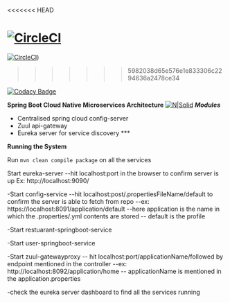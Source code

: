 <<<<<<< HEAD

[![CircleCI](https://circleci.com/gh/stackroute/capgemini-w1-juggler.svg?style=svg)](https://circleci.com/gh/stackroute/capgemini-w1-juggler)
=======
[![CircleCI](https://circleci.com/gh/stackroute/capgemini-w1-juggler.svg?style=svg)](https://circleci.com/gh/stackroute/capgemini-w1-juggler))
>>>>>>> 5982038d65e576e1e833306c2294636a2478ce34

[![Codacy Badge](https://api.codacy.com/project/badge/Grade/bc2f3c79f3ad494ea03ee8b5ee54a38e)](https://www.codacy.com/app/MeghnaW19/capgemini-w1-juggler?utm_source=github.com&amp;utm_medium=referral&amp;utm_content=stackroute/capgemini-w1-juggler&amp;utm_campaign=Badge_Grade)

**Spring Boot Cloud Native Microservices Architecture**
[![N|Solid](https://spring.io/img/homepage/icon-spring-cloud-data-flow.svg)](https://spring.io/img/homepage/icon-spring-cloud-data-flow.svg)
***Modules***

- Centralised spring cloud config-server
- Zuul api-gateway 
- Eureka server for service discovery ***

****Running the System****

Run ```mvn clean compile package``` on all the services

 Start eureka-server 
	--hit localhost:port in the browser to confirm server is up 
     Ex: http://localhost:9090/

-Start config-service 
	--hit localhost:post/.propertiesFileName/default to confirm the server is able to fetch from repo
		--ex: https://localhost:8091/application/default
			--here application is  the name in which the .properties/.yml contents are stored
			-- default is the profile 

-Start restuarant-springboot-service

-Start user-springboot-service

-Start zuul-gatewayproxy
	-- hit localhost:port/applicationName/followed by endpoint mentioned in the controller
		--ex: http://localhost:8092/application/home
		-- applicationName is mentioned in the application.properties

-check the eureka server dashboard to find all the services running
